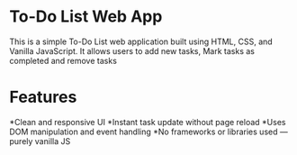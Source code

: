 # To-Do List Web App
This is a simple To-Do List web application built using HTML, CSS, and Vanilla JavaScript. It allows users to add new tasks, Mark tasks as completed and remove tasks

# Features
*Clean and responsive UI
*Instant task update without page reload
*Uses DOM manipulation and event handling
*No frameworks or libraries used — purely vanilla JS
